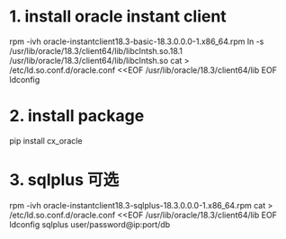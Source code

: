 # 1. install oracle instant client
rpm -ivh oracle-instantclient18.3-basic-18.3.0.0.0-1.x86_64.rpm
ln -s /usr/lib/oracle/18.3/client64/lib/libclntsh.so.18.1    /usr/lib/oracle/18.3/client64/lib/libclntsh.so
cat > /etc/ld.so.conf.d/oracle.conf <<EOF
/usr/lib/oracle/18.3/client64/lib
EOF
ldconfig

# 2. install package
pip install cx_oracle


# 3. sqlplus 可选
rpm -ivh oracle-instantclient18.3-sqlplus-18.3.0.0.0-1.x86_64.rpm
cat > /etc/ld.so.conf.d/oracle.conf <<EOF
/usr/lib/oracle/18.3/client64/lib
EOF
ldconfig
sqlplus user/password@ip:port/db
